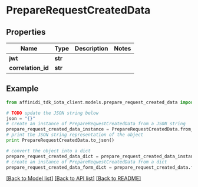 # PrepareRequestCreatedData

## Properties

| Name               | Type    | Description | Notes |
| ------------------ | ------- | ----------- | ----- |
| **jwt**            | **str** |             |
| **correlation_id** | **str** |             |

## Example

```python
from affinidi_tdk_iota_client.models.prepare_request_created_data import PrepareRequestCreatedData

# TODO update the JSON string below
json = "{}"
# create an instance of PrepareRequestCreatedData from a JSON string
prepare_request_created_data_instance = PrepareRequestCreatedData.from_json(json)
# print the JSON string representation of the object
print PrepareRequestCreatedData.to_json()

# convert the object into a dict
prepare_request_created_data_dict = prepare_request_created_data_instance.to_dict()
# create an instance of PrepareRequestCreatedData from a dict
prepare_request_created_data_form_dict = prepare_request_created_data.from_dict(prepare_request_created_data_dict)
```

[[Back to Model list]](../README.md#documentation-for-models) [[Back to API list]](../README.md#documentation-for-api-endpoints) [[Back to README]](../README.md)
